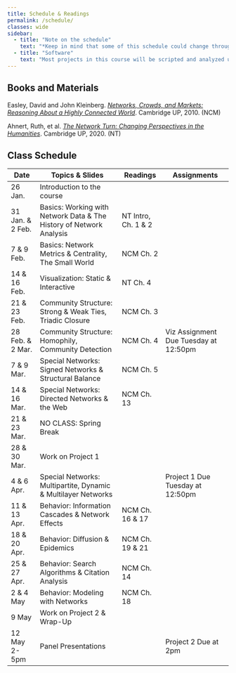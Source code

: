 ```yaml
---
title: Schedule & Readings
permalink: /schedule/
classes: wide
sidebar:
  - title: "Note on the schedule"
    text: "*Keep in mind that some of this schedule could change throughout the semester. However, if anything changes I'll update this page, and I'll be sure to give you plenty of advance notice.*"
  - title: "Software"
    text: "Most projects in this course will be scripted and analyzed using Python, an open source programming language and environment. Specifically, we will be using Jupyter Lab as our programming environment."
---
```


## Books and Materials

Easley, David and John Kleinberg. [*Networks, Crowds, and Markets: Reasoning About a Highly Connected World*](https://www.cs.cornell.edu/home/kleinber/networks-book/networks-book.pdf). Cambridge UP, 2010. (NCM)

Ahnert, Ruth, et al. [*The Network Turn: Changing Perspectives in the Humanities*](https://doi.org/10.1017/9781108866804). Cambridge UP, 2020. (NT)

## Class Schedule

Date|Topics & Slides|Readings|Assignments
--|---|---|---
26 Jan.|Introduction to the course|
31 Jan. & 2 Feb.|Basics: Working with Network Data & The History of Network Analysis|NT Intro, Ch. 1 & 2
7 & 9 Feb.|Basics: Network Metrics & Centrality, The Small World|NCM Ch. 2
14 & 16 Feb.|Visualization: Static & Interactive|NT Ch. 4
21 & 23 Feb.|Community Structure: Strong & Weak Ties, Triadic Closure|NCM Ch. 3
28 Feb. & 2 Mar.|Community Structure: Homophily, Community Detection|NCM Ch. 4|Viz Assignment Due Tuesday at 12:50pm
7 & 9 Mar.|Special Networks: Signed Networks & Structural Balance|NCM Ch. 5
14 & 16 Mar.|Special Networks:  Directed Networks & the Web|NCM Ch. 13
21 & 23 Mar.|NO CLASS: Spring Break
28 & 30 Mar.|Work on Project 1
4 & 6 Apr.|Special Networks: Multipartite, Dynamic & Multilayer Networks||Project 1 Due Tuesday at 12:50pm
11 & 13 Apr.|Behavior: Information Cascades & Network Effects|NCM Ch. 16 & 17
18 & 20 Apr.|Behavior: Diffusion & Epidemics|NCM Ch. 19 & 21
25 & 27 Apr.|Behavior: Search Algorithms & Citation Analysis|NCM Ch. 14
2 & 4 May|Behavior: Modeling with Networks|NCM Ch. 18
9 May|Work on Project 2 & Wrap-Up|
12 May 2-5pm|Panel Presentations||Project 2 Due at 2pm
